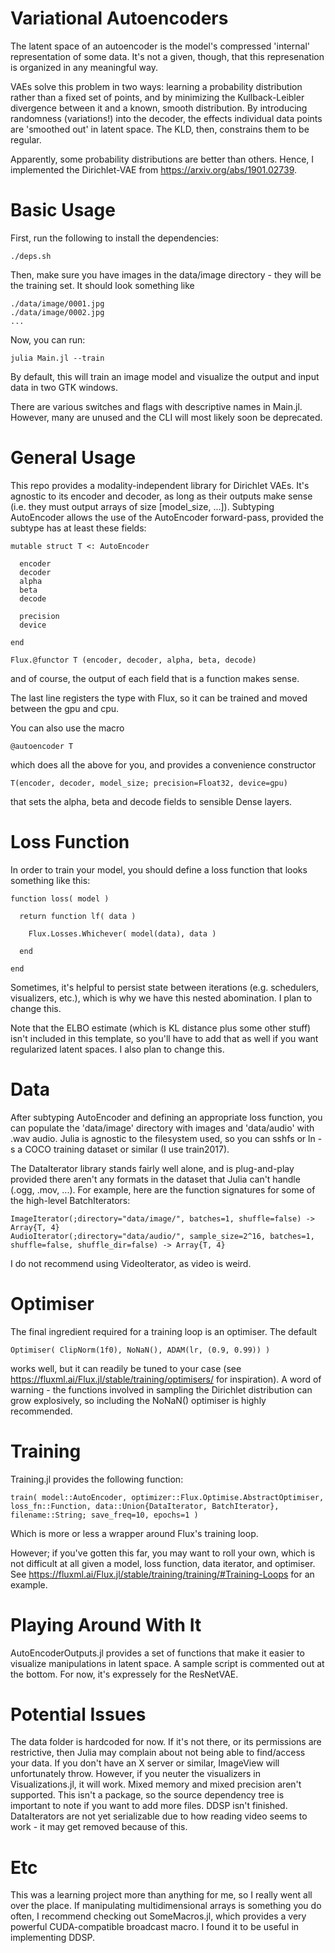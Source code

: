 # Variational Autoencoders
The latent space of an autoencoder is the model's compressed 'internal' representation of some data. It's not a given, though, that this represenation is organized in any meaningful way. 

VAEs solve this problem in two ways: learning a probability distribution rather than a fixed set of points, and by minimizing the Kullback-Leibler divergence between it and a known, smooth distribution. By introducing randomness (variations!) into the decoder, the effects individual data points are 'smoothed out' in latent space. The KLD, then, constrains them to be regular.

Apparently, some probability distributions are better than others. Hence, I implemented the Dirichlet-VAE from https://arxiv.org/abs/1901.02739. 

# Basic Usage
First, run the following to install the dependencies:

```
./deps.sh
```

Then, make sure you have images in the data/image directory - they will be the training set. It should look something like

```
./data/image/0001.jpg
./data/image/0002.jpg
...
```

Now, you can run:

```
julia Main.jl --train
```

By default, this will train an image model and visualize the output and input data in two GTK windows. 

There are various switches and flags with descriptive names in Main.jl. However, many are unused and the CLI will most likely soon be deprecated.

# General Usage
This repo provides a modality-independent library for Dirichlet VAEs. It's agnostic to its encoder and decoder, as long as their outputs make sense (i.e. they must output arrays of size [model_size, ...]). Subtyping AutoEncoder allows the use of the AutoEncoder forward-pass, provided the subtype has at least these fields:

```
mutable struct T <: AutoEncoder

  encoder
  decoder
  alpha
  beta
  decode

  precision
  device
    
end

Flux.@functor T (encoder, decoder, alpha, beta, decode)
```

and of course, the output of each field that is a function makes sense. 

The last line registers the type with Flux, so it can be trained and moved between the gpu and cpu.

You can also use the macro

```
@autoencoder T
```

which does all the above for you, and provides a convenience constructor 

```
T(encoder, decoder, model_size; precision=Float32, device=gpu)
```

that sets the alpha, beta and decode fields to sensible Dense layers. 

# Loss Function
In order to train your model, you should define a loss function that looks something like this:

```
function loss( model )

  return function lf( data )
  
    Flux.Losses.Whichever( model(data), data )
  
  end

end
```

Sometimes, it's helpful to persist state between iterations (e.g. schedulers, visualizers, etc.), which is why we have this nested abomination. I plan to change this.

Note that the ELBO estimate (which is KL distance plus some other stuff) isn't included in this template, so you'll have to add that as well if you want regularized latent spaces. I also plan to change this.

# Data
After subtyping AutoEncoder and defining an appropriate loss function, you can populate the 'data/image' directory with images and 'data/audio' with .wav audio. Julia is agnostic to the filesystem used, so you can sshfs or ln -s a COCO training dataset or similar (I use train2017). 

The DataIterator library stands fairly well alone, and is plug-and-play provided there aren't any formats in the dataset that Julia can't handle (.ogg, .mov, ...). For example, here are the function signatures for some of the high-level BatchIterators:

```
ImageIterator(;directory="data/image/", batches=1, shuffle=false) -> Array{T, 4}
AudioIterator(;directory="data/audio/", sample_size=2^16, batches=1, shuffle=false, shuffle_dir=false) -> Array{T, 4}
```

I do not recommend using VideoIterator, as video is weird.

# Optimiser
The final ingredient required for a training loop is an optimiser. The default

``` 
Optimiser( ClipNorm(1f0), NoNaN(), ADAM(lr, (0.9, 0.99)) )
```

works well, but it can readily be tuned to your case (see https://fluxml.ai/Flux.jl/stable/training/optimisers/ for inspiration). A word of warning - the functions involved in sampling the Dirichlet distribution can grow explosively, so including the NoNaN() optimiser is highly recommended.  

# Training
Training.jl provides the following function:

```
train( model::AutoEncoder, optimizer::Flux.Optimise.AbstractOptimiser, loss_fn::Function, data::Union{DataIterator, BatchIterator}, filename::String; save_freq=10, epochs=1 )
```
Which is more or less a wrapper around Flux's training loop.

However; if you've gotten this far, you may want to roll your own, which is not difficult at all given a model, loss function, data iterator, and optimiser. See https://fluxml.ai/Flux.jl/stable/training/training/#Training-Loops for an example.

# Playing Around With It
AutoEncoderOutputs.jl provides a set of functions that make it easier to visualize manipulations in latent space. A sample script is commented out at the bottom. For now, it's expressely for the ResNetVAE.

# Potential Issues
The data folder is hardcoded for now. If it's not there, or its permissions are restrictive, then Julia may complain about not being able to find/access your data. 
If you don't have an X server or similar, ImageView will unfortunately throw. However, if you neuter the visualizers in Visualizations.jl, it will work. 
Mixed memory and mixed precision aren't supported. 
This isn't a package, so the source dependency tree is important to note if you want to add more files.
DDSP isn't finished.
DataIterators are not yet serializable due to how reading video seems to work - it may get removed because of this.

# Etc
This was a learning project more than anything for me, so I really went all over the place. If manipulating multidimensional arrays is something you do often, I recommend checking out SomeMacros.jl, which provides a very powerful CUDA-compatible broadcast macro. I found it to be useful in implementing DDSP.
